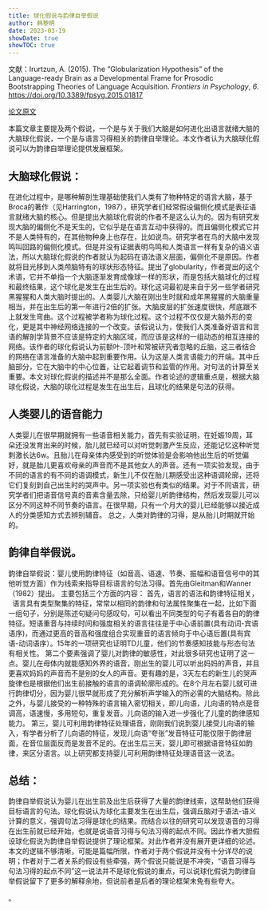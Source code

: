 ```yaml
---
title: 球化假说与韵律自举假说
author: 韩黎明
date: 2023-03-19
showDate: true
showTOC: true
---
```


文献：Irurtzun, A. (2015). The “Globularization Hypothesis” of the Language-ready Brain as a Developmental Frame for Prosodic Bootstrapping Theories of Language Acquisition. _Frontiers in Psychology_, _6_. https://doi.org/10.3389/fpsyg.2015.01817

[论文原文](../Source_Files/2023-03-19-HLM.pdf)

本篇文章主要提及两个假说，一个是与关于我们大脑是如何进化出语言就绪大脑的大脑球化假说，一个是与语言习得相关的韵律自举理论。本文作者认为大脑球化假说可以为韵律自举理论提供发展框架。
## 大脑球化假说：
在进化过程中，是哪种解剖生理基础使我们人类有了物种特定的语言大脑，基于Broca的著作（见Harrington，1987），研究学者们经常假设偏侧化模式是表征语言就绪大脑的核心。但是提出大脑球化假说的作者不是这么认为的。因为有研究发现大脑的偏侧化不是天生的，它似乎是在语言互动中获得的。而且偏侧化模式它并不是人类特有的，在其他物种身上也存在，比如说鸟。研究学者在鸟的大脑中发现鸣叫回路的偏侧化模式。但是并没有证据表明鸟鸣和人类语言一样有复杂的语义语法，所以大脑球化假说的作者就认为起码在语法语义层面，偏侧化不是原因。作者就将目光移到人类颅脑特有的球状形态特征。提出了globularity，作者提出的这个术语，它并不单指一个大脑逐渐发育成像球一样的形状，而是包括大脑球化的过程和最终结果，这个球化是发生在出生后的。球化这词最初是来自于另一些学者研究黑猩猩和人类大脑时提出的。人类婴儿大脑在刚出生时就和成年黑猩猩的大脑重量相当，并在出生后的第一年进行2倍的扩张。大脑皮层的扩张速度很快，颅底跟不上就发生弯曲。这个过程被学者称为球化过程。这个过程不仅仅是大脑外形的变化，更是其中神经网络连接的一个改变。该假说认为，使我们人类准备好语言和言语的解剖学背景不应该是特定的大脑区域，而应该是这样的一组动态的相互连接的网络。该作者的球化假说认为前额叶-顶叶和常被研究者忽略的丘脑，这三者结合的网络在语言准备的大脑中起到重要作用。认为这是人类言语能力的开端。其中丘脑部分，它在大脑中的中心位置，让它起着调节和监管的作用。对句法的计算至关重要。本文对球化假说的描述并不是那么全面。作者论述的逻辑重点是，根据大脑球化假说，大脑的球化过程是发生在出生后，且球化的结果是句法的获得。
## 人类婴儿的语音能力
人类婴儿在很早期就拥有一些语音相关能力，首先有实验证明，在妊娠19周，耳朵还没发育出来的时候，胎儿就已经可以对听觉刺激产生反应，还能记忆这种听觉刺激长达6w。且胎儿在母亲体内感受到的听觉体验是会影响他出生后的听觉偏好，就是胎儿更喜欢母亲的声音而不是其他女人的声音。还有一项实验发现，由于不同的语言的有不同的语调模式，新生儿不仅在胎儿期感受出这种语调轮廓，还将它们复刻到自己出生时的哭声中。另一项实验也有类似的结果。对于不同语言，研究学者们把语音信号真的音素含量去除，只给婴儿听韵律结构，然后发现婴儿可以区分不同这种不同节奏的语言。在很早期，只有一个月大的婴儿已经能够以接近成人的分类感知方式去辨别辅音。
总之，人类对韵律的习得，是从胎儿时期就开始的。
## 韵律自举假说。
韵律自举假说：婴儿使用韵律特征（如音高、语速、节奏、振幅和语音信号中的其他听觉方面）作为线索来指导目标语言的句法习得。首先由Gleitman和Wanner（1982）提出。
主要包括三个方面的内容：
首先，语言的语法和韵律特征相关，   语言具有类型聚集的特征，常常以相同的韵律和句法属性聚集在一起，比如下面一组句子，分别是陈述句疑问句感叹句，可以看出不同类型的句子有着各自的韵律特征。短语重音与持续时间和强度相关的语言往往是于中心语前置(具有动词-宾语语序)，而通过更高的音高和强度组合实现重音的语言倾向于中心语后置(具有宾语-动词语序）。15年的一项研究也证明TD儿童，他们的节奏感知技能与形态句法有相关性。
第二个要素强调了婴儿对韵律的敏感性，对此很多研究也证明了这一点。婴儿在母体内就能感知外界的语音，刚出生的婴儿可以听出妈妈的声音，并且更喜欢妈妈的声音而不是别的女人的声音。更有趣的是，3天左右的新生儿的哭声旋律也是根据他们出生前接触的语言的语调轮廓形成的。在8个月左右婴儿就可进行韵律切分，因为婴儿很早就形成了充分解析声学输入的所必需的大脑结构。除此之外，与婴儿接受的一种特殊的语言输入密切相关，即儿向语，儿向语的特点是音调高，语速慢，多用短句，重复发音。儿向语的输入进一步强化了儿童的韵律感知能力。
第三，婴儿可利用韵律特征处理语音，刚刚我们说到婴儿接受儿向语的输入，有学者分析了儿向语的特征，发现儿向语“夸张”发音特征可能仅限于韵律层面，在音位层面反而是发音不足的。在出生后三天，婴儿即可根据语音特征如韵律，来区分语言。以上研究都支持婴儿可利用韵律特征处理语音这一说法。
## 总结：
韵律自举假说认为婴儿在出生前及出生后获得了大量的韵律线索，这帮助他们获得目标语言的句法。球化假说认为球化主要发生在出生后，强调丘脑对于语法-语义计算的意义，强调句法习得是球化的结果。而结合以往的研究可以发现语音的习得在出生前就已经开始，也就是说语音习得与句法习得的起点不同。因此作者大胆假设球化假说为韵律自举假说提供了理论框架。对此作者并没有展开更详细的论述。
本文的逻辑不够清晰，可能是篇幅所限，作者对于两个假说并没有十分详尽的说明；作者对于二者关系的假设有些牵强，两个假说只能说是不冲突，“语音习得与句法习得的起点不同”这一说法并不是球化假说的重点，可以说球化假说为韵律自举假说留下了更多的解释余地，但说前者是后者的理论框架未免有些夸大。


。